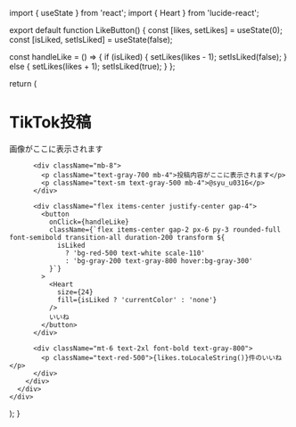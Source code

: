 import { useState } from 'react';
import { Heart } from 'lucide-react';

export default function LikeButton() {
  const [likes, setLikes] = useState(0);
  const [isLiked, setIsLiked] = useState(false);

  const handleLike = () => {
    if (isLiked) {
      setLikes(likes - 1);
      setIsLiked(false);
    } else {
      setLikes(likes + 1);
      setIsLiked(true);
    }
  };

  return (
    <div className="flex items-center justify-center min-h-screen bg-gradient-to-br from-blue-50 to-indigo-100">
      <div className="bg-white rounded-lg shadow-lg p-8 w-full max-w-md">
        <div className="text-center mb-8">
          <h1 className="text-3xl font-bold text-gray-800 mb-4">TikTok投稿</h1>
          <div className="bg-gray-200 rounded-lg h-64 flex items-center justify-center mb-6">
            <p className="text-gray-500">画像がここに表示されます</p>
          </div>
          
          <div className="mb-8">
            <p className="text-gray-700 mb-4">投稿内容がここに表示されます</p>
            <p className="text-sm text-gray-500 mb-4">@syu_u0316</p>
          </div>

          <div className="flex items-center justify-center gap-4">
            <button
              onClick={handleLike}
              className={`flex items-center gap-2 px-6 py-3 rounded-full font-semibold transition-all duration-200 transform ${
                isLiked
                  ? 'bg-red-500 text-white scale-110'
                  : 'bg-gray-200 text-gray-800 hover:bg-gray-300'
              }`}
            >
              <Heart
                size={24}
                fill={isLiked ? 'currentColor' : 'none'}
              />
              いいね
            </button>
          </div>

          <div className="mt-6 text-2xl font-bold text-gray-800">
            <p className="text-red-500">{likes.toLocaleString()}件のいいね</p>
          </div>
        </div>
      </div>
    </div>
  );
}
